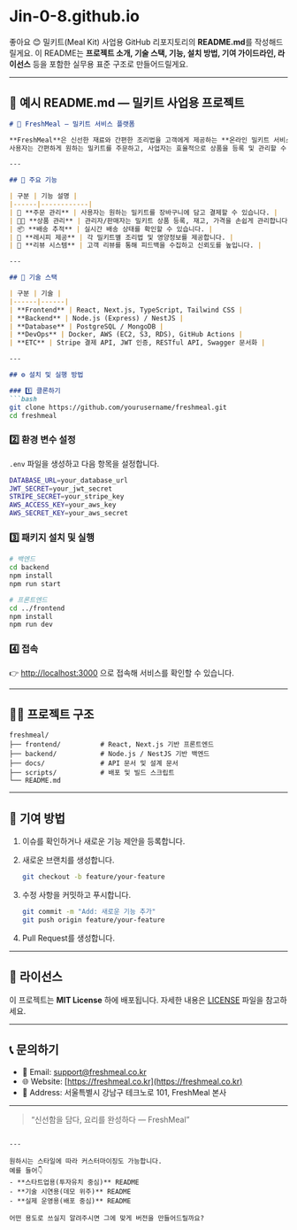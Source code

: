 # Jin-0-8.github.io

좋아요 😊
밀키트(Meal Kit) 사업용 GitHub 리포지토리의 **README.md**를 작성해드릴게요.
이 README는 **프로젝트 소개, 기술 스택, 기능, 설치 방법, 기여 가이드라인, 라이선스** 등을 포함한 실무용 표준 구조로 만들어드릴게요.

---

## 🥗 예시 README.md — 밀키트 사업용 프로젝트

````markdown
# 🍱 FreshMeal — 밀키트 서비스 플랫폼

**FreshMeal**은 신선한 재료와 간편한 조리법을 고객에게 제공하는 **온라인 밀키트 서비스 플랫폼**입니다.  
사용자는 간편하게 원하는 밀키트를 주문하고, 사업자는 효율적으로 상품을 등록 및 관리할 수 있습니다.

---

## 🚀 주요 기능

| 구분 | 기능 설명 |
|------|------------|
| 🛒 **주문 관리** | 사용자는 원하는 밀키트를 장바구니에 담고 결제할 수 있습니다. |
| 👨‍🍳 **상품 관리** | 관리자/판매자는 밀키트 상품 등록, 재고, 가격을 손쉽게 관리합니다. |
| 📦 **배송 추적** | 실시간 배송 상태를 확인할 수 있습니다. |
| 🧾 **레시피 제공** | 각 밀키트별 조리법 및 영양정보를 제공합니다. |
| 💬 **리뷰 시스템** | 고객 리뷰를 통해 피드백을 수집하고 신뢰도를 높입니다. |

---

## 🧱 기술 스택

| 구분 | 기술 |
|------|------|
| **Frontend** | React, Next.js, TypeScript, Tailwind CSS |
| **Backend** | Node.js (Express) / NestJS |
| **Database** | PostgreSQL / MongoDB |
| **DevOps** | Docker, AWS (EC2, S3, RDS), GitHub Actions |
| **ETC** | Stripe 결제 API, JWT 인증, RESTful API, Swagger 문서화 |

---

## ⚙️ 설치 및 실행 방법

### 1️⃣ 클론하기
```bash
git clone https://github.com/yourusername/freshmeal.git
cd freshmeal
````

### 2️⃣ 환경 변수 설정

`.env` 파일을 생성하고 다음 항목을 설정합니다.

```bash
DATABASE_URL=your_database_url
JWT_SECRET=your_jwt_secret
STRIPE_SECRET=your_stripe_key
AWS_ACCESS_KEY=your_aws_key
AWS_SECRET_KEY=your_aws_secret
```

### 3️⃣ 패키지 설치 및 실행

```bash
# 백엔드
cd backend
npm install
npm run start

# 프론트엔드
cd ../frontend
npm install
npm run dev
```

### 4️⃣ 접속

👉 [http://localhost:3000](http://localhost:3000) 으로 접속해 서비스를 확인할 수 있습니다.

---

## 🧑‍💻 프로젝트 구조

```
freshmeal/
├── frontend/          # React, Next.js 기반 프론트엔드
├── backend/           # Node.js / NestJS 기반 백엔드
├── docs/              # API 문서 및 설계 문서
├── scripts/           # 배포 및 빌드 스크립트
└── README.md
```

---

## 🤝 기여 방법

1. 이슈를 확인하거나 새로운 기능 제안을 등록합니다.
2. 새로운 브랜치를 생성합니다.

   ```bash
   git checkout -b feature/your-feature
   ```
3. 수정 사항을 커밋하고 푸시합니다.

   ```bash
   git commit -m "Add: 새로운 기능 추가"
   git push origin feature/your-feature
   ```
4. Pull Request를 생성합니다.

---

## 📜 라이선스

이 프로젝트는 **MIT License** 하에 배포됩니다.
자세한 내용은 [LICENSE](./LICENSE) 파일을 참고하세요.

---

## 📞 문의하기

* 📧 Email: [support@freshmeal.co.kr](mailto:support@freshmeal.co.kr)
* 🌐 Website: [https://freshmeal.co.kr](https://freshmeal.co.kr)
* 🏢 Address: 서울특별시 강남구 테크노로 101, FreshMeal 본사

---

> “신선함을 담다, 요리를 완성하다 — FreshMeal”

```

---

원하시는 스타일에 따라 커스터마이징도 가능합니다.  
예를 들어👇
- **스타트업용(투자유치 중심)** README  
- **기술 시연용(데모 위주)** README  
- **실제 운영용(배포 중심)** README  

어떤 용도로 쓰실지 알려주시면 그에 맞게 버전을 만들어드릴까요?
```



